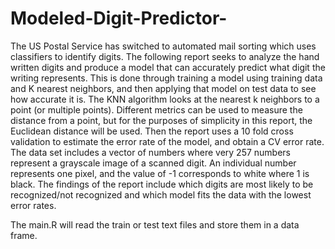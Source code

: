 # Modeled-Digit-Predictor-
The US Postal Service has switched to automated mail sorting which uses classifiers to identify digits. The following report seeks to analyze the hand written digits and produce a model that can accurately predict what digit the writing represents. This is done through training a model using training data and K nearest neighbors, and then applying that model on test data to see how accurate it is. The KNN algorithm looks at the nearest k neighbors to a point (or multiple points). Different metrics can be used to measure the distance from a point, but for the purposes of simplicity in this report, the Euclidean distance will be used. Then the report uses a 10 fold cross validation to estimate the error rate of the model, and obtain a CV error rate.
The data set includes a vector of numbers where very 257 numbers represent a grayscale image of a scanned digit. An individual number represents one pixel, and the value of -1 corresponds to white where 1 is black. The findings of the report include which digits are most likely to be recognized/not recognized and which model fits the data with the lowest error rates.

The main.R will read the train or test text files and store them in a data frame.
